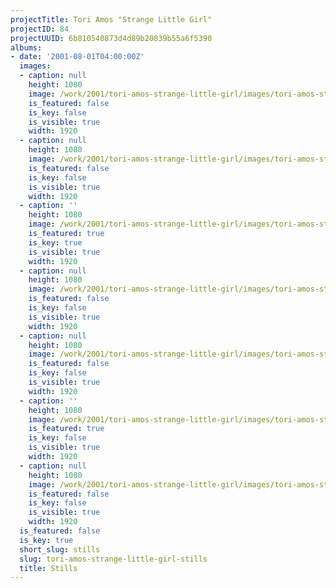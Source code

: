 ```yaml
---
projectTitle: Tori Amos "Strange Little Girl"
projectID: 84
projectUUID: 6b810540873d4d89b20839b55a6f5390
albums:
- date: '2001-08-01T04:00:00Z'
  images:
  - caption: null
    height: 1080
    image: /work/2001/tori-amos-strange-little-girl/images/tori-amos-strange-little-girl.01.jpg
    is_featured: false
    is_key: false
    is_visible: true
    width: 1920
  - caption: null
    height: 1080
    image: /work/2001/tori-amos-strange-little-girl/images/tori-amos-strange-little-girl.02.jpg
    is_featured: false
    is_key: false
    is_visible: true
    width: 1920
  - caption: ''
    height: 1080
    image: /work/2001/tori-amos-strange-little-girl/images/tori-amos-strange-little-girl.03.jpg
    is_featured: true
    is_key: true
    is_visible: true
    width: 1920
  - caption: null
    height: 1080
    image: /work/2001/tori-amos-strange-little-girl/images/tori-amos-strange-little-girl.04.jpg
    is_featured: false
    is_key: false
    is_visible: true
    width: 1920
  - caption: null
    height: 1080
    image: /work/2001/tori-amos-strange-little-girl/images/tori-amos-strange-little-girl.05.jpg
    is_featured: false
    is_key: false
    is_visible: true
    width: 1920
  - caption: ''
    height: 1080
    image: /work/2001/tori-amos-strange-little-girl/images/tori-amos-strange-little-girl.06.jpg
    is_featured: true
    is_key: false
    is_visible: true
    width: 1920
  - caption: null
    height: 1080
    image: /work/2001/tori-amos-strange-little-girl/images/tori-amos-strange-little-girl.07.jpg
    is_featured: false
    is_key: false
    is_visible: true
    width: 1920
  is_featured: false
  is_key: true
  short_slug: stills
  slug: tori-amos-strange-little-girl-stills
  title: Stills
---
```

